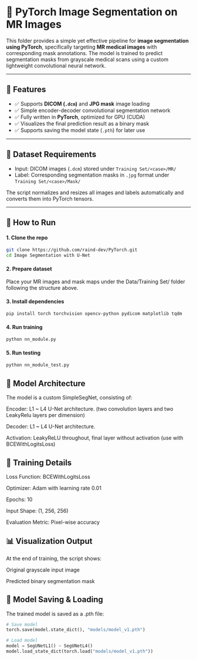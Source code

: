 # 🧠 PyTorch Image Segmentation on MR Images

This folder provides a simple yet effective pipeline for **image segmentation using PyTorch**, specifically targeting **MR medical images** with corresponding mask annotations. The model is trained to predict segmentation masks from grayscale medical scans using a custom lightweight convolutional neural network.

---

## 📌 Features

- ✅ Supports **DICOM (`.dcm`)** and **JPG mask** image loading
- ✅ Simple encoder-decoder convolutional segmentation network
- ✅ Fully written in **PyTorch**, optimized for GPU (CUDA)
- ✅ Visualizes the final prediction result as a binary mask
- ✅ Supports saving the model state (`.pth`) for later use


---

## 🧪 Dataset Requirements

- Input: DICOM images (`.dcm`) stored under `Training Set/<case>/MR/`
- Label: Corresponding segmentation masks in `.jpg` format under `Training Set/<case>/Mask/`

The script normalizes and resizes all images and labels automatically and converts them into PyTorch tensors.

---

## 🚀 How to Run

#### 1. Clone the repo
```bash
git clone https://github.com/raind-dev/PyTorch.git
cd Image Segmentation with U-Net
```
#### 2. Prepare dataset
Place your MR images and mask maps under the Data/Training Set/ folder following the structure above.

#### 3. Install dependencies
```bash
pip install torch torchvision opencv-python pydicom matplotlib tqdm
```

#### 4. Run training
```bash
python nn_module.py
```

#### 5. Run testing
```bash
python nn_module_test.py
```

## 🧠 Model Architecture
The model is a custom SimpleSegNet, consisting of:

Encoder: L1 ~ L4 U-Net architecture. (two convolution layers and two LeakyRelu layers per dimension)

Decoder: L1 ~ L4 U-Net architecture.

Activation: LeakyReLU throughout, final layer without activation (use with BCEWithLogitsLoss)

## 🎯 Training Details
Loss Function: BCEWithLogitsLoss

Optimizer: Adam with learning rate 0.01

Epochs: 10

Input Shape: (1, 256, 256)

Evaluation Metric: Pixel-wise accuracy

## 📊 Visualization Output
At the end of training, the script shows:

Original grayscale input image

Predicted binary segmentation mask

## 💾 Model Saving & Loading
The trained model is saved as a .pth file:
```python
# Save model
torch.save(model.state_dict(), "models/model_v1.pth")

# Load model
model = SegUNetL1() ~ SegUNetL4()
model.load_state_dict(torch.load("models/model_v1.pth"))
```




